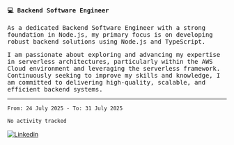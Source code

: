 
<samp>
  
#### 💻 Backend Software Engineer

As a dedicated Backend Software Engineer with a strong foundation in Node.js, my primary focus is on developing robust backend solutions using Node.js and TypeScript.

I am passionate about exploring and advancing my expertise in serverless architectures, particularly within the AWS Cloud environment and leveraging the serverless framework. Continuously seeking to improve my skills and knowledge, I am committed to delivering high-quality, scalable, and efficient backend systems.

---

<!--START_SECTION:waka-->

```txt
From: 24 July 2025 - To: 31 July 2025

No activity tracked
```

<!--END_SECTION:waka-->
  
</samp>

[![Linkedin](https://img.shields.io/badge/-Mateus%20Garcia-c080ff?style=flat-square&logo=Linkedin&logoColor=white&link=https://www.linkedin.com/in/mpgxc)](https://www.linkedin.com/in/mateusogarcia) 
